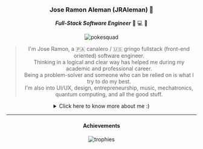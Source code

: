 <div align="center">

### Jose Ramon Aleman (JRAleman) 🐢

***Full-Stack Software Engineer*** 🥞 💻 🧠

![pokesquad](https://user-images.githubusercontent.com/11222980/131948254-b1b2383f-8ca6-4c0a-9ceb-a18fbcc56011.gif)

> I'm Jose Ramon, a 🇵🇦 canalero / 🇺🇸 gringo fullstack (front-end oriented) software engineer.\
> Thinking in a logical and clear way has helped me during my academic and professional career.\
> Being a problem-solver and someone who can be relied on is what I try to do my best.\
> I'm also into UI/UX, design, entrepreneurship, music, mechatronics, quantum computing, and all the good stuff.

<details>
<summary>Click here to know more about me :)</summary>

<div align="left">
  
- 🔭 I’m currently working on some TypeScript projects
- 🌱 I’m currently learning Brawlhalla
- 💬 Ask me about first generation pokemon glitches :)
- 📫 How to reach me: discord (jraleman#6427)
- 😄 Pronouns: Dude/man
- ⚡ Fun fact: I started using `react-native` before using `react`

</div>
  
</details>

---

#### Achievements

![trophies](https://github-profile-trophy.vercel.app/?username=jraleman&no-bg=true&no-frame=true&row=1&column=7)

</div>
